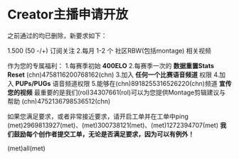 # Creator主播申请开放
之前通过的均已删除，新要求如下：

1.500 (50 -/+) 订阅关注
2.每月 1-2 个 社区RBW(包括montage) 相关视频

作为您的专属福利：
1.每赛季初始 **400ELO**
2.每赛季一次的 **数据重置Stats Reset** (chn)4758116200768162(chn)
3.加入 **任何一个比赛语音频道** 权限
4.加入 **PUPs/PUGs** 语音频道权限
5.能够在(chn)8918255316526220(chn)频道 **宣传您的视频** 
最重要的是我们(rol)34307661(rol)可以为您提供Montage剪辑建议与帮助 (chn)4752136798536512(chn)

如果您满足要求，或者非常接近要求，请开启工单并在工单中ping (met)2969813927(met)、(met)300738121(met)、(met)1272394707(met)
**我们鼓励每个创作者提交工单，无论是否满足要求，因为可以有例外！**

(met)all(met)
